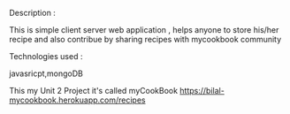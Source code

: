 
Description : 


This is simple  client server web application  , helps anyone to store his/her recipe and also contribue by sharing recipes with mycookbook community 



Technologies used : 


javasricpt,mongoDB







This my Unit 2 Project it's called myCookBook 
https://bilal-mycookbook.herokuapp.com/recipes
